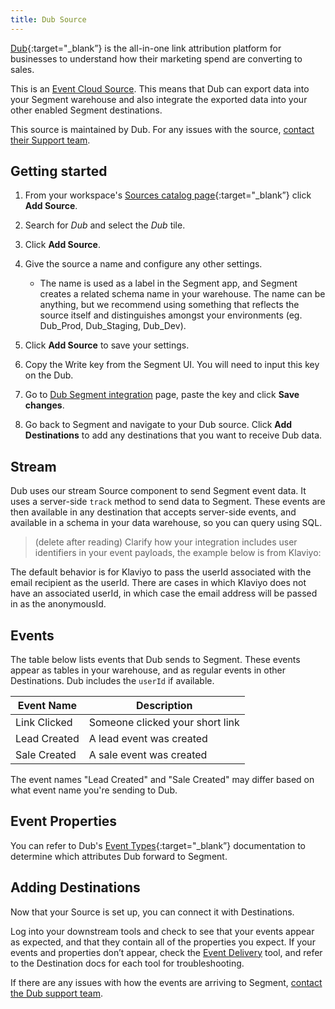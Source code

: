 ```yaml
---
title: Dub Source
---
```


[Dub](https://dub.co/?utm_source=segmentio&utm_medium=docs&utm_campaign=partners){:target="\_blank”} is the all-in-one link attribution platform for businesses to understand how their marketing spend are converting to sales.

This is an [Event Cloud Source](/docs/sources/#event-cloud-sources). This means that Dub can export data into your Segment warehouse and also integrate the exported data into your other enabled Segment destinations.

This source is maintained by Dub. For any issues with the source, [contact their Support team](mailto:support@dub.co).

## Getting started

1. From your workspace's [Sources catalog page](https://app.segment.com/goto-my-workspace/sources/catalog){:target="\_blank”} click **Add Source**.
2. Search for *Dub* and select the *Dub* tile. 
3. Click **Add Source**.
4. Give the source a name and configure any other settings.

   - The name is used as a label in the Segment app, and Segment creates a related schema name in your warehouse. The name can be anything, but we recommend using something that reflects the source itself and distinguishes amongst your environments (eg. Dub_Prod, Dub_Staging, Dub_Dev).

4. Click **Add Source** to save your settings.
5. Copy the Write key from the Segment UI. You will need to input this key on the Dub.
6. Go to [Dub Segment integration](https://app.dub.co/settings/integrations/segment) page, paste the key and click **Save changes**.
7. Go back to Segment and navigate to your Dub source. Click **Add Destinations** to add any destinations that you want to receive Dub data.

## Stream

Dub uses our stream Source component to send Segment event data. It uses a server-side `track` method to send data to Segment. These events are then available in any destination that accepts server-side events, and available in a schema in your data warehouse, so you can query using SQL.

> (delete after reading) Clarify how your integration includes user identifiers in your event payloads, the example below is from Klaviyo:

The default behavior is for Klaviyo to pass the userId associated with the email recipient as the userId. There are cases in which Klaviyo does not have an associated userId, in which case the email address will be passed in as the anonymousId.

## Events

The table below lists events that Dub sends to Segment. These events appear as tables in your warehouse, and as regular events in other Destinations. Dub includes the `userId` if available.

| Event Name   | Description                     |
| ------------ | ------------------------------- |
| Link Clicked | Someone clicked your short link |
| Lead Created | A lead event was created        |
| Sale Created | A sale event was created        |

The event names "Lead Created" and "Sale Created" may differ based on what event name you're sending to Dub.

## Event Properties

You can refer to Dub's [Event Types](https://dub.co/docs/concepts/webhooks/event-types){:target="\_blank”} documentation to determine which attributes Dub forward to Segment.

## Adding Destinations

Now that your Source is set up, you can connect it with Destinations.

Log into your downstream tools and check to see that your events appear as expected, and that they contain all of the properties you expect. If your events and properties don’t appear, check the [Event Delivery](/docs/connections/event-delivery/) tool, and refer to the Destination docs for each tool for troubleshooting.

If there are any issues with how the events are arriving to Segment, [contact the Dub support team](mailto:support@dub.co).
